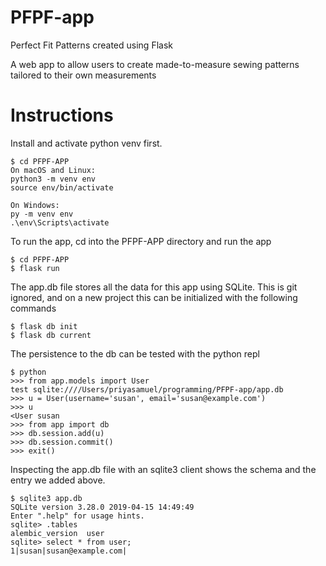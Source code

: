 # PFPF-app
Perfect Fit Patterns created using Flask

A web app to allow users to create made-to-measure sewing patterns tailored to their own measurements

# Instructions
Install and activate python venv first.

```
$ cd PFPF-APP
On macOS and Linux:
python3 -m venv env
source env/bin/activate

On Windows:
py -m venv env
.\env\Scripts\activate
```

To run the app, cd into the PFPF-APP directory and run the app

```
$ cd PFPF-APP
$ flask run
```

The app.db file stores all the data for this app using SQLite. This is git ignored, and on a new project this can be initialized with the following commands

```
$ flask db init
$ flask db current
```

The persistence to the db can be tested with the python repl

```
$ python
>>> from app.models import User
test sqlite:////Users/priyasamuel/programming/PFPF-app/app.db
>>> u = User(username='susan', email='susan@example.com')
>>> u
<User susan
>>> from app import db
>>> db.session.add(u)
>>> db.session.commit()
>>> exit()
```
Inspecting the app.db file with an sqlite3 client shows the schema and the entry we added above.

```
$ sqlite3 app.db 
SQLite version 3.28.0 2019-04-15 14:49:49
Enter ".help" for usage hints.
sqlite> .tables
alembic_version  user           
sqlite> select * from user;
1|susan|susan@example.com|
```
